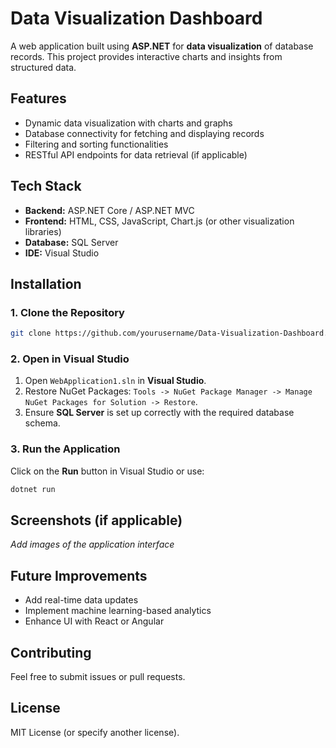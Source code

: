 # Data Visualization Dashboard

A web application built using **ASP.NET** for **data visualization** of database records. This project provides interactive charts and insights from structured data.

## Features
- Dynamic data visualization with charts and graphs
- Database connectivity for fetching and displaying records
- Filtering and sorting functionalities
- RESTful API endpoints for data retrieval (if applicable)

## Tech Stack
- **Backend:** ASP.NET Core / ASP.NET MVC
- **Frontend:** HTML, CSS, JavaScript, Chart.js (or other visualization libraries)
- **Database:** SQL Server
- **IDE:** Visual Studio

## Installation
### 1. Clone the Repository
```bash
git clone https://github.com/yourusername/Data-Visualization-Dashboard.git
```

### 2. Open in Visual Studio
1. Open `WebApplication1.sln` in **Visual Studio**.
2. Restore NuGet Packages: `Tools -> NuGet Package Manager -> Manage NuGet Packages for Solution -> Restore`.
3. Ensure **SQL Server** is set up correctly with the required database schema.

### 3. Run the Application
Click on the **Run** button in Visual Studio or use:
```bash
dotnet run
```

## Screenshots (if applicable)
_Add images of the application interface_

## Future Improvements
- Add real-time data updates
- Implement machine learning-based analytics
- Enhance UI with React or Angular

## Contributing
Feel free to submit issues or pull requests.

## License
MIT License (or specify another license).

